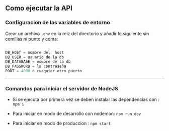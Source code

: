 ## Como ejecutar la API

### Configuracion de las variables de entorno

Crear un archivo `.env` en la reiz del directorio y añadir lo siguiente sin comillas ni punto y coma:

```javascript

DB_HOST = nombre del  host
DB_USER = usuario de la db
DB_DATABASE = nombre de la db
DB_PASSWORD = la contraseña
PORT = 4000 o cuaquier otro puerto

```

--------
### Comandos para iniciar el servidor de NodeJS

- Si se ejecuta por primera vez se deben instalar las dependencias con : 
`npm i`

- Para iniciar en modo de desarrollo con nodemon: 
`npm run dev`

- Para iniciar en modo de produccion : 
`npm start`


